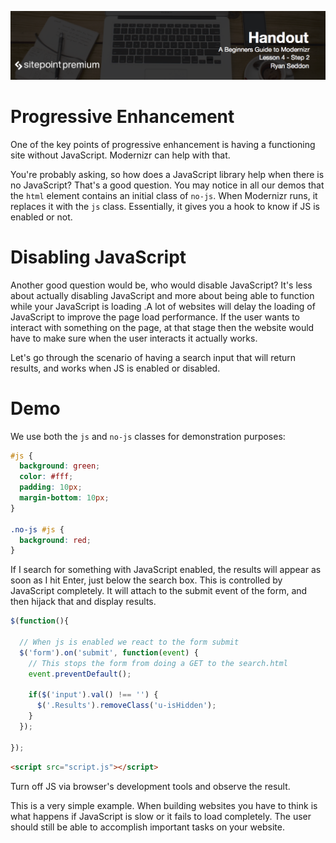 ![](headings/4.2.png)

# Progressive Enhancement

One of the key points of progressive enhancement is having a functioning site without JavaScript. Modernizr can help with that.

You're probably asking, so how does a JavaScript library help when there is no JavaScript? That's a good question. You may notice in all our demos that the `html` element contains an initial class of `no-js`. When Modernizr runs, it replaces it with the `js` class. Essentially, it gives you a hook to know if JS is enabled or not.

# Disabling JavaScript

Another good question would be, who would disable JavaScript? It's less about actually disabling JavaScript and more about being able to function while your JavaScript is loading .A lot of websites will delay the loading of JavaScript to improve the page load performance. If the user wants to interact with something on the page, at that stage then the website would have to make sure when the user interacts it actually works.

Let's go through the scenario of having a search input that will return results, and works when JS is enabled or disabled.

# Demo

We use both the `js` and `no-js` classes for demonstration purposes:

```css
#js {
  background: green;
  color: #fff;
  padding: 10px;
  margin-bottom: 10px;
}

.no-js #js {
  background: red;
}
```

If I search for something with JavaScript enabled, the results will appear as soon as I hit Enter, just below the search box. This is controlled by JavaScript completely. It will attach to the submit event of the form, and then hijack that and display results.

```js
$(function(){
  
  // When js is enabled we react to the form submit
  $('form').on('submit', function(event) {
    // This stops the form from doing a GET to the search.html
    event.preventDefault();
    
    if($('input').val() !== '') {
      $('.Results').removeClass('u-isHidden');
    }
  });
  
});
```

```html
<script src="script.js"></script>
```

Turn off JS via browser's development tools and observe the result.

This is a very simple example. When building websites you have to think is what happens if JavaScript is slow or it fails to load completely. The user should still be able to accomplish important tasks on your website.
